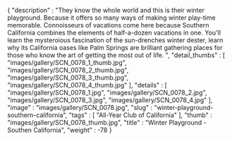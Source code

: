 {
  "description" : "They know the whole world and this is their winter playground. Because it offers so many ways of making winter play-time memorable. Connoisseurs of vacations come here because Southern California combines the elements of half-a-dozen vacations in one. You'll learn the mysteroious fascination of the sun-drenches winter dester, learn why its California oases like Palm Springs are brilliant gathering places for those who know the art of getting the most out of life. ",
  "detail_thumbs" : [
                       "images/gallery/SCN_0078_1_thumb.jpg",
                       "images/gallery/SCN_0078_2_thumb.jpg",
                       "images/gallery/SCN_0078_3_thumb.jpg",
                       "images/gallery/SCN_0078_4_thumb.jpg"
                     ],
  "details" : [
                 "images/gallery/SCN_0078_1.jpg",
                 "images/gallery/SCN_0078_2.jpg",
                 "images/gallery/SCN_0078_3.jpg",
                 "images/gallery/SCN_0078_4.jpg"
               ],
  "image" : "images/gallery/SCN_0078.jpg",
  "slug" : "winter-playground-southern-california",
  "tags" : [
              "All-Year Club of California"
            ],
  "thumb" : "images/gallery/SCN_0078_thumb.jpg",
  "title" : "Winter Playground - Southen California",
  "weight" : -78
}
